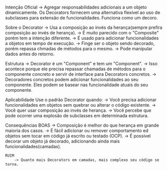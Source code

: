 Intenção Oficial
    -> Agregar responsabilidades adicionais a um objeto dinamicamente.
       Os Decorators fornecem uma alternativa flexível ao uso de subclasses para extensão de funcionalidades. Funciona como um decoro.

Sobre o Decorator
    -> Usa a composição ao invés da herança(sempre prefira composição ao
       invés de herança).
    -> É muito parecido com o "Composite" porém tem a intenção diferente.
    -> É usado para adicionar funcionalidades a objetos em tempo de execução.
    -> Finge ser o objeto sendo decorado, porém repassa chmadas de métodos
       para o mesmo.
    -> Pode manipular dados antes do retorno.

Estrutura
    -> Decorator é um "Component" e tem um "Component".
    -> Isso acontece porque ele precisa repassar chamadas de métodos
       para o componente concreto e servir de interface para Decorators
       concretos.
    -> Decoradores concretos podem adicionar funcionalidades ao seu componente.
       Eles podem se basear nas funcionalidade atuais do seu componente.
    
Aplicabilidade
    Use o padrão Decorator quando:
        -> Você precisa adicionar funcionalidades em objetos sem quebrar
           ou alterar o código existente.
        -> Você quer usar composição ao invés de herança.
        -> Você percebe que pode ocorrer uma explosão de subclasses em 
           determinada estrutura.
        
Consequências
    BOAS
        -> Composição é melhor do que herança em grande maioria dos casos.
        -> É fácil adicionar ou remover comportamento ed objetos sem tocar
           em código já escrito ou testado (OCP).
        -> É possível decorar um objeto já decorado, adicionando ainda mais
           funcionalidades(camadas).

    RUIM
        -> Quanto mais Decorators em camadas, mais complexo seu código se torna.